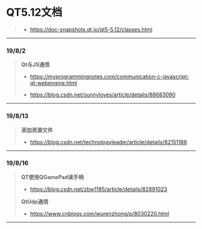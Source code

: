 # **QT5.12文档**

> * <https://doc-snapshots.qt.io/qt5-5.12/classes.html>

---

### 19/8/2

> **Qt与JS通信**  
> *  https://myprogrammingnotes.com/communication-c-javascript-qt-webengine.html
>
>  * https://blog.csdn.net/sunnyloves/article/details/88683090

---

### 19/8/13
>**添加资源文件**
>
>* https://blog.csdn.net/technologyleader/article/details/82151188

---

### 19/8/16
> **QT使用QGamePad读手柄**
>
> * https://blog.csdn.net/zbw1185/article/details/82891023
>
> 
>**QtUdp通信**
> 
>* <https://www.cnblogs.com/wurenzhong/p/8030220.html>

---
